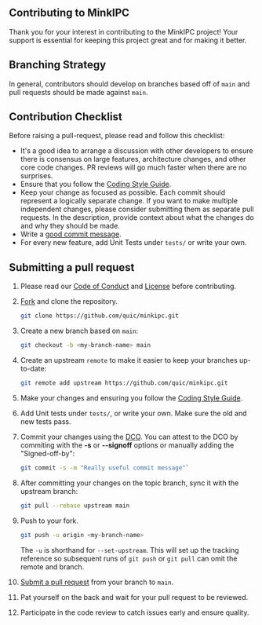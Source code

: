 ## Contributing to MinkIPC

Thank you for your interest in contributing to the MinkIPC project! Your support is essential for keeping this project great and for making it better.

## Branching Strategy

In general, contributors should develop on branches based off of `main` and pull requests should be made against `main`.

## Contribution Checklist
Before raising a pull-request, please read and follow this checklist:
 
- It's a good idea to arrange a discussion with other developers to ensure there is consensus on large features, architecture changes, and other core code changes. PR reviews will go much faster when there are no surprises.
- Ensure that you follow the [Coding Style Guide](CODING-STYLE.md).
- Keep your change as focused as possible. Each commit should represent a logically separate change.
  If you want to make multiple independent changes, please consider submitting them as separate pull requests.
  In the description, provide context about what the changes do and why they should be made.
- Write a [good commit message](http://tbaggery.com/2008/04/19/a-note-about-git-commit-messages.html).
- For every new feature, add Unit Tests under `tests/` or write your own.

## Submitting a pull request

1. Please read our [Code of Conduct](CODE-OF-CONDUCT.md) and [License](LICENSE.txt) before contributing.
1. [Fork](https://github.com/quic/minkipc/fork) and clone the repository.
    
    ```bash
    git clone https://github.com/quic/minkipc.git
    ``` 

1. Create a new branch based on `main`:

    ```bash 
    git checkout -b <my-branch-name> main
    ```

1. Create an upstream `remote` to make it easier to keep your branches up-to-date:

    ```bash
    git remote add upstream https://github.com/quic/minkipc.git
    ```

1. Make your changes and ensuring you follow the [Coding Style Guide](CODING-STYLE.md).
1. Add Unit tests under `tests/`, or write your own. Make sure the old and new tests pass.
1. Commit your changes using the [DCO](http://developercertificate.org/). You can attest to the DCO by commiting with the **-s** or **--signoff** options or manually adding the "Signed-off-by":
    
    ```bash
    git commit -s -m "Really useful commit message"`
    ```

1. After committing your changes on the topic branch, sync it with the upstream branch:

    ```bash
    git pull --rebase upstream main
    ```

1. Push to your fork.

    ```bash
    git push -u origin <my-branch-name>
    ```

    The `-u` is shorthand for `--set-upstream`. This will set up the tracking reference so subsequent runs of `git push` or `git pull` can omit the remote and branch.

1. [Submit a pull request](https://github.com/quic/minkipc/pulls) from your branch to `main`.
1. Pat yourself on the back and wait for your pull request to be reviewed.
1. Participate in the code review to catch issues early and ensure quality.
